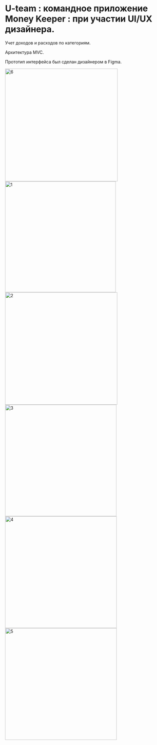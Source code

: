 # U-team : командное приложение Money Keeper : при участии UI/UX дизайнера.
Учет доходов и расходов по категориям.

Архитектура MVC.

Прототип интерфейса был сделан дизайнером в Figma.

<img width="369" alt="6" src="https://user-images.githubusercontent.com/90995165/173980136-8ad331e0-4fb5-4e64-bb3d-0776f3caa01a.png">
<img width="363" alt="1" src="https://user-images.githubusercontent.com/90995165/167603354-4986db79-fe8c-497f-94b5-d0af52f8367a.png">
<img width="368" alt="2" src="https://user-images.githubusercontent.com/90995165/167603394-5dba5051-57d4-4eee-823a-de9f9ac330fa.png">
<img width="365" alt="3" src="https://user-images.githubusercontent.com/90995165/167603431-0884d1d7-8c21-4d34-95c3-a936ebd23dd4.png">
<img width="366" alt="4" src="https://user-images.githubusercontent.com/90995165/167603472-0c0d9ff6-2b54-4dc9-9e4b-fb2102d0e97a.png">
<img width="366" alt="5" src="https://user-images.githubusercontent.com/90995165/167603494-4fc91722-09dd-45c0-8357-8558952ef976.png">
